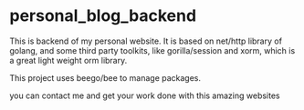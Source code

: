 # personal_blog_backend


This is backend of my personal website. It is based on net/http library of golang, and some third party toolkits, like gorilla/session
 and xorm, which is a great light weight orm library.
 
 This project uses beego/bee to manage packages.

you can contact me and get your work done with this amazing websites
